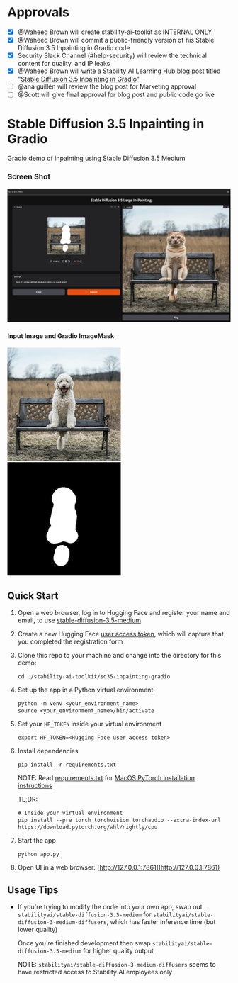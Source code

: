 # Approvals
- [x] @Waheed Brown will create stability-ai-toolkit as INTERNAL ONLY
- [x] @Waheed Brown will commit a public-friendly version of his Stable Diffusion 3.5 Inpainting in Gradio code
- [x] Security Slack Channel (#help-security) will review the technical content for quality, and IP leaks
- [x] @Waheed Brown will write a Stability AI Learning Hub blog post titled "[Stable Diffusion 3.5 Inpainting in Gradio](https://docs.google.com/document/d/1c14QosKu3bHLPhyQAhgRPl4siZ-OWGgi2k8LK808Foc/edit?usp=sharinghttps://docs.google.com/document/d/1c14QosKu3bHLPhyQAhgRPl4siZ-OWGgi2k8LK808Foc/edit?usp=sharing)"
- [ ] @ana guillén will review the blog post for Marketing approval
- [ ] @Scott will give final approval for blog post and public code go live

# Stable Diffusion 3.5 Inpainting in Gradio
Gradio demo of inpainting using Stable Diffusion 3.5 Medium

### Screen Shot
![screenshot.png](./images/screenshot.png)

#### Input Image and Gradio ImageMask
![example_input_256x256.png](./images/example_input_256x256.png) ![](./images/example_mask_256x256.png)

## Quick Start
1. Open a web browser, log in to Hugging Face and register your name and email,
   to use [stable-diffusion-3.5-medium](https://huggingface.co/stabilityai/stable-diffusion-3.5-medium)
2. Create a new Hugging Face [user access token](https://huggingface.co/docs/hub/en/security-tokens),
   which will capture that you completed the registration form
3. Clone this repo to your machine and change into the directory for this demo:
   ```
   cd ./stability-ai-toolkit/sd35-inpainting-gradio
   ```
4. Set up the app in a Python virtual environment:

   ```
   python -m venv <your_environment_name>
   source <your_environment_name>/bin/activate
   ```
5. Set your `HF_TOKEN` inside your virtual environment
   ```
   export HF_TOKEN=<Hugging Face user access token>
   ```
6. Install dependencies
   ```
   pip install -r requirements.txt
   ```

   NOTE: Read [requirements.txt](./requirements.txt) for
   [MacOS PyTorch installation instructions](https://developer.apple.com/metal/pytorch/)

   TL;DR:
   ```
   # Inside your virtual environment
   pip install --pre torch torchvision torchaudio --extra-index-url https://download.pytorch.org/whl/nightly/cpu
   ```
7. Start the app
   ```
   python app.py
   ```
8. Open UI in a web browser: [http://127.0.0.1:7861](http://127.0.0.1:7861)

## Usage Tips
* If you're trying to modify the code into your own app, swap out `stabilityai/stable-diffusion-3.5-medium` for
  `stabilityai/stable-diffusion-3-medium-diffusers`, which has faster inference time (but lower quality)

  Once you're finished development then swap `stabilityai/stable-diffusion-3.5-medium` for higher quality output

  NOTE: `stabilityai/stable-diffusion-3-medium-diffusers` seems to have restricted access to Stability AI employees only
